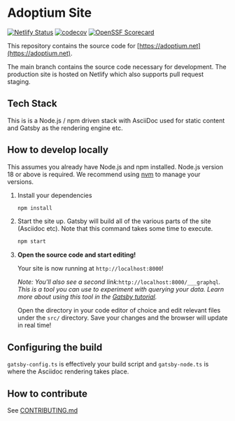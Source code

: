 # Adoptium Site

[![Netlify Status](https://api.netlify.com/api/v1/badges/f5031db7-5401-4342-a6d9-6f8de4b09fcf/deploy-status)](https://app.netlify.com/sites/adoptium-rewrite/deploys) [![codecov](https://codecov.io/gh/adoptium/adoptium.net/branch/main/graph/badge.svg?token=XGJMJVT8BA)](https://codecov.io/gh/adoptium/adoptium.net) [![OpenSSF Scorecard](https://api.securityscorecards.dev/projects/github.com/adoptium/adoptium.net/badge)](https://api.securityscorecards.dev/projects/github.com/adoptium/adoptium.net)

This repository contains the source code for [https://adoptium.net](https://adoptium.net).

The main branch contains the source code necessary for development. The production site is hosted on Netlify which also supports pull request staging.

## Tech Stack

This is is a Node.js / npm driven stack with AsciiDoc used for static content and Gatsby as the rendering engine etc.

## How to develop locally

This assumes you already have Node.js and npm installed. Node.js version 18 or above is required. We recommend using [nvm](https://github.com/nvm-sh/nvm/blob/master/README.md) to manage your versions.

1. Install your dependencies

   ```bash
   npm install
   ```

1. Start the site up. Gatsby will build all of the various parts of the site (Asciidoc etc). Note that this command takes some time to execute.

   ```bash
   npm start
   ```

1. **Open the source code and start editing!**

   Your site is now running at `http://localhost:8000`!

   _Note: You'll also see a second link:_`http://localhost:8000/___graphql`_. This is a tool you can use to experiment with querying your data. Learn more about using this tool in the [Gatsby tutorial](https://www.gatsbyjs.com/tutorial/part-five/#introducing-graphiql)._

   Open the directory in your code editor of choice and edit relevant files under the `src/` directory. Save your changes and the browser will update in real time!

## Configuring the build

`gatsby-config.ts` is effectively your build script and `gatsby-node.ts` is where the Asciidoc rendering takes place.

## How to contribute

See [CONTRIBUTING.md](CONTRIBUTING.md)
